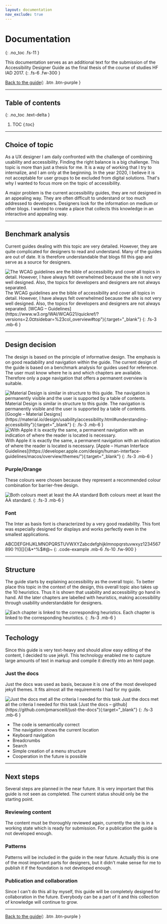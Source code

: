 ```yaml
---
layout: documentation
nav_exclude: true
---
```


# Documentation
{: .no_toc .fs-11 }

This documentation serves as an additional text for the submission of the Accessibility Designer Guide as the final thesis of the course of studies HF IAD 2017.
{: .fs-6 .fw-300 }

[Back to the guide](/docs){: .btn .btn-purple }

---

## Table of contents
{: .no_toc .text-delta }

1. TOC
{:toc}

---

## Choice of topic
As a UX designer I am daily confronted with the challenge of combining usability and accessibility. Finding the right balance is a big challenge. This topic is more than just a thesis for me. It is a way of working that I try to internalize, and I am only at the beginning. In the year 2020, I believe it is not acceptable for user groups to be excluded from digital solutions. That's why I wanted to focus more on the topic of accessibility.

A major problem is the current accessibility guides, they are not designed in an appealing way. They are often difficult to understand or too much addressed to developers. Designers look for the information on medium or other blogs. I wanted to create a place that collects this knowledge in an interactive and appealing way.

----

## Benchmark analysis
Current guides dealing with this topic are very detailed. However, they are quite complicated for designers to read and understand. Many of the guides are out of date. It is therefore understandable that blogs fill this gap and serve as a source for designers.

<img src="{{ '/assets/images/documentation/w3c.png' | prepend: site.baseurl }}" alt="The WCAG guidelines are the bible of accessibility and cover all topics in detail. However, I have always felt overwhelmed because the site is not very well designed. Also, the topics for developers and designers are not always separated."/>
The WCAG guidelines are the bible of accessibility and cover all topics in detail. However, I have always felt overwhelmed because the site is not very well designed. Also, the topics for developers and designers are not always separated. [WCAG – Guidelines](https://www.w3.org/WAI/WCAG21/quickref/?versions=2.0&currentsidebar=%23col_overview#top"){:target="_blank"}
{: .fs-3 .mb-6 }

---

## Design decision
The design is based on the principle of informative design. The emphasis is on good readability and navigation within the guide. The current design of the guide is based on a benchmark analysis for guides used for reference. The user must know where he is and which chapters are available. Therefore only a page navigation that offers a permanent overview is suitable.

<img src="{{ '/assets/images/documentation/material.png' | prepend: site.baseurl }}" alt="Material Design is similar in structure to this guide. The navigation is permanently visible and the user is supported by a table of contents."/>
Material Design is similar in structure to this guide. The navigation is permanently visible and the user is supported by a table of contents. [Google – Material Designs](https://material.io/design/usability/accessibility.html#understanding-accessibility"){:target="_blank"}
{: .fs-3 .mb-6 }

<img src="{{ '/assets/images/documentation/apple_dev.png' | prepend: site.baseurl }}" alt="With Apple it is exactly the same, a permanent navigation with an indication of where the reader is located is necessary."/>
With Apple it is exactly the same, a permanent navigation with an indication of where the reader is located is necessary. [Apple – Human Interface Guidelines](https://developer.apple.com/design/human-interface-guidelines/macos/overview/themes/"){:target="_blank"}
{: .fs-3 .mb-6 }

### Purple/Orange
These colours were chosen because they represent a recommended colour combination for barrier-free design.

<img src="{{ '/assets/images/documentation/colour_doc.png' | prepend: site.baseurl }}" alt="Both colours meet at least the AA standard"/>
Both colours meet at least the AA standard.
{: .fs-3 .mb-6 }

### Font
The Inter as basis font is characterized by a very good readability. This font was especially designed for displays and works perfectly even in the smallest applications.

ABCDEFGHIJKLMNOPQRSTUVWXYZabcdefghijklmnopqrstuvwxyz1234567890 ?!()[]{}&*^%$#@~ 
{: .code-example .mb-6 .fs-10 .fw-900  }

---

## Structure
The guide starts by explaining accessibility as the overall topic. To better place this topic in the context of the design, this overall topic also takes up the 10 heuristics. Thus it is shown that usability and accessibility go hand in hand. All the later chapters are labelled with heuristics, making accessibility through usability understandable for designers.

<img src="{{ '/assets/images/documentation/labels.png' | prepend: site.baseurl }}" alt="Each chapter is linked to the corresponding heuristics."/>
Each chapter is linked to the corresponding heuristics.
{: .fs-3 .mb-6 }

---

## Techology
Since this guide is very text-heavy and should allow easy editing of the content, I decided to use jekyll. This technology enabled me to capture large amounts of text in markup and compile it directly into an html page.

### Just the docs
Just the docs was used as basis, because it is one of the most developed jekyll themes. It fits almost all the requirements I had for my guide.

<img src="{{ '/assets/images/documentation/docs.gif' | prepend: site.baseurl }}" alt="Just the docs met all the criteria I needed for this task "/>
Just the docs met all the criteria I needed for this task [Just the docs – github](https://github.com/pmarsceill/just-the-docs"){:target="_blank"}
{: .fs-3 .mb-6 }

- The code is semantically correct
- The navigation shows the current location
- Keyboard navigation
- Breadcrumbs
- Search
- Simple creation of a menu structure
- Cooperation in the future is possible

---

## Next steps
Several steps are planned in the near future. It is very important that this guide is not seen as completed. The current status should only be the starting point. 

### Reviewing content
The content must be thoroughly reviewed again, currently the site is in a working state which is ready for submission. For a publication the guide is not developed enough.

### Patterns
Patterns will be included in the guide in the near future. Actually this is one of the most important parts for designers, but it didn't make sense for me to publish it if the foundation is not developed enough.

### Publication and collaboration
Since I can't do this all by myself, this guide will be completely designed for collaboration in the future. Everybody can be a part of it and this collection of knowledge will continue to grow.


---

[Back to the guide](/docs){: .btn .btn-purple }

